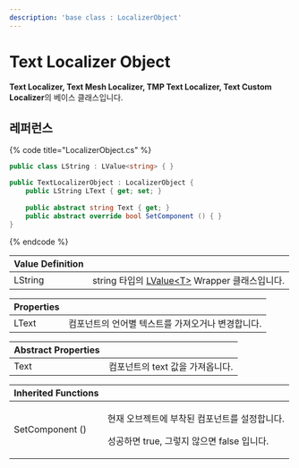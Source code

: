 ```yaml
---
description: 'base class : LocalizerObject'
---
```


# Text Localizer Object

**Text Localizer, Text Mesh Localizer, TMP Text Localizer, Text Custom Localizer**의 베이스 클래스입니다.

## 레퍼런스

{% code title="LocalizerObject.cs" %}
```csharp
public class LString : LValue<string> { }

public TextLocalizerObject : LocalizerObject {
    public LString LText { get; set; }
    
    public abstract string Text { get; }
    public abstract override bool SetComponent () { }
}
```
{% endcode %}

| Value Definition |                                                                         |
| ---------------- | ----------------------------------------------------------------------- |
| LString          | string 타입의 [LValue\<T>](../../../lvalue/lvalue-type.md) Wrapper 클래스입니다. |

| **Properties** |                             |
| -------------- | --------------------------- |
| LText          | 컴포넌트의 언어별 텍스트를 가져오거나 변경합니다. |

| Abstract Properties |                      |
| ------------------- | -------------------- |
| Text                | 컴포넌트의 text 값을 가져옵니다. |

| Inherited Functions |                                                                       |
| ------------------- | --------------------------------------------------------------------- |
| SetComponent ()     | <p>현재 오브젝트에 부착된 컴포넌트를 설정합니다. </p><p>성공하면 true, 그렇지 않으면 false 입니다.</p> |

